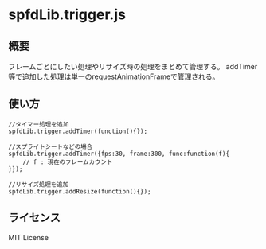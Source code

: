 # spfdLib.trigger.js

## 概要

フレームごとにしたい処理やリサイズ時の処理をまとめて管理する。
addTimer等で追加した処理は単一のrequestAnimationFrameで管理される。

## 使い方

```
//タイマー処理を追加
spfdLib.trigger.addTimer(function(){});

//スプライトシートなどの場合
spfdLib.trigger.addTimer({fps:30, frame:300, func:function(f){
	// f : 現在のフレームカウント
}});

//リサイズ処理を追加
spfdLib.trigger.addResize(function(){});
```

## ライセンス

MIT License
